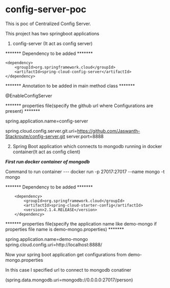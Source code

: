 # config-server-poc

This is poc of Centralized Config Server.

This project has two springboot applications

1. config-server (It act as config server)

******* Dependency to be added *******

	<dependency>
		<groupId>org.springframework.cloud</groupId>
		<artifactId>spring-cloud-config-server</artifactId>
	</dependency>
  
******* Annotation to be added in main method class *******

@EnableConfigServer

******* properties file(specify the github url where Configurations are present) *******

spring.application.name=config-server

spring.cloud.config.server.git.uri=https://github.com/Jaswanth-Stackroute/config-server.git
server.port=8888

2. Spring Boot application which connects to mongodb running in docker container(It act as config client)


 *******First run docker container of mongodb*******
 
 Command to run container --- 
               docker run -p 27017:27017 --name mongo -t mongo
 
******* Dependency to be added *******

<!-- https://mvnrepository.com/artifact/org.springframework.cloud/spring-cloud-starter-config -->
		<dependency>
			<groupId>org.springframework.cloud</groupId>
			<artifactId>spring-cloud-starter-config</artifactId>
			<version>2.1.4.RELEASE</version>
		</dependency>

******* properties file(specify the application name like demo-mongo if properties file name is demo-mongo.properties) *******

spring.application.name=demo-mongo
spring.cloud.config.uri=http://localhost:8888/

Now your spring boot application get configurations from demo-mongo.properties

In this case I specified url to connect to mongodb conatiner 

(spring.data.mongodb.uri=mongodb://0.0.0.0:27017/person)
